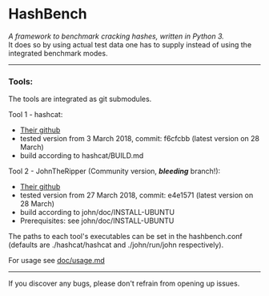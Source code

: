 # HashBench
_A framework to benchmark cracking hashes, written in Python 3._  
It does so by using actual test data one has to supply instead of using the integrated benchmark modes.
___
### Tools:
The tools are integrated as git submodules.

Tool 1 - hashcat:
- [Their github](https://github.com/hashcat/hashcat)
- tested version from 3 March 2018, commit: f6cfcbb (latest version on 28 March)
- build according to hashcat/BUILD.md

Tool 2 - JohnTheRipper (Community version, _**bleeding**_ branch!):
- [Their github](https://github.com/magnumripper/JohnTheRipper)
- tested version from 27 March 2018, commit: e4e1571 (latest version on 28 March)
- build according to john/doc/INSTALL-UBUNTU
- Prerequisites: see john/doc/INSTALL-UBUNTU

The paths to each tool's executables can be set in the hashbench.conf
(defaults are ./hashcat/hashcat and ./john/run/john respectively).

For usage see [doc/usage.md](doc/usage.md)

---
If you discover any bugs, please don't refrain from opening up issues.

